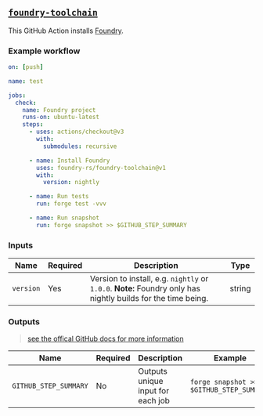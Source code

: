## [`foundry-toolchain`](https://github.com/foundry-rs/foundry-toolchain/edit/master/README.md)

This GitHub Action installs [Foundry](https://github.com/foundry-rs/foundry).

### Example workflow

```yml
on: [push]

name: test

jobs:
  check:
    name: Foundry project
    runs-on: ubuntu-latest
    steps:
      - uses: actions/checkout@v3
        with:
          submodules: recursive

      - name: Install Foundry
        uses: foundry-rs/foundry-toolchain@v1
        with:
          version: nightly

      - name: Run tests
        run: forge test -vvv

      - name: Run snapshot
        run: forge snapshot >> $GITHUB_STEP_SUMMARY
```

### Inputs

| **Name**  | **Required** | **Description**                                                                                               | **Type** |
|-----------|--------------|---------------------------------------------------------------------------------------------------------------|----------|
| `version` | Yes          | Version to install, e.g. `nightly` or `1.0.0`.  **Note:** Foundry only has nightly builds for the time being. | string   |


### Outputs

> [see the offical GitHub docs for more information](https://docs.github.com/en/actions/using-workflows/workflow-commands-for-github-actions#adding-a-job-summary)

| **Name**              	| **Required** 	| **Description**                                         	| **Example**                                	|
|-----------------------	|--------------	|---------------------------------------------------------	|--------------------------------------------	|
| `GITHUB_STEP_SUMMARY` 	|      No      	|  Outputs unique input for each job	| `forge snapshot >> $GITHUB_STEP_SUMMARY` 	|

